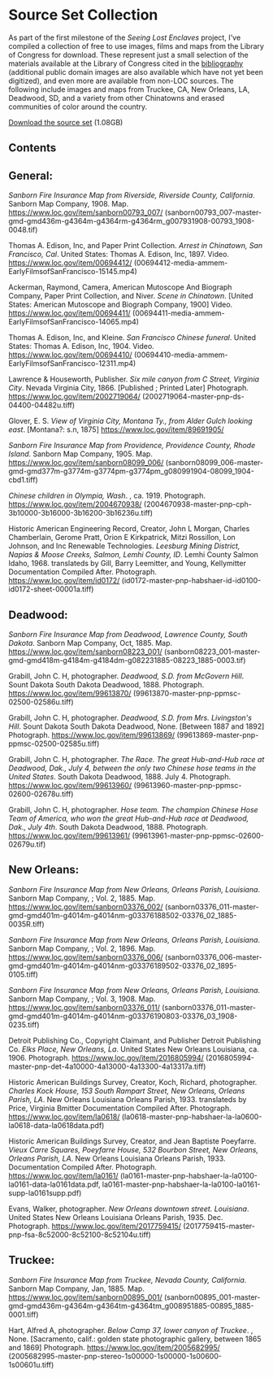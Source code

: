 # Source Set Collection

As part of the first milestone of the _Seeing Lost Enclaves_ project, I've compiled a collection of free to use images, films and maps from the Library of Congress for download. These represent just a small selection of the materials available at the Library of Congress cited in the [bibliography](/research/bibliography.md) (additional public domain images are also available which have not yet been digitized), and even more are available from non-LOC sources. The following include images and maps from Truckee, CA, New Orleans, LA, Deadwood, SD, and a variety from other Chinatowns and erased communities of color around the country.

[Download the source set](https://drive.google.com/file/d/1h2JMhfWHpURipYG3ObD1AjLYxU060Mgd/view?usp=share_link) (1.08GB)

## Contents

## General:

<cite>Sanborn Fire Insurance Map from Riverside, Riverside County, California</cite>. Sanborn Map Company, 1908. Map. https://www.loc.gov/item/sanborn00793_007/ (sanborn00793_007-master-gmd-gmd436m-g4364m-g4364rm-g4364rm_g007931908-00793_1908-0048.tif)

Thomas A. Edison, Inc, and  Paper Print Collection. <cite>Arrest in Chinatown, San Francisco, Cal</cite>. United States: Thomas A. Edison, Inc, 1897. Video. https://www.loc.gov/item/00694412/ (00694412-media-ammem-EarlyFilmsofSanFrancisco-15145.mp4)

Ackerman, Raymond, Camera,  American Mutoscope And Biograph Company,  Paper Print Collection, and  Niver. <cite>Scene in Chinatown</cite>. [United States: American Mutoscope and Biograph Company, 1900] Video. https://www.loc.gov/item/00694411/ (00694411-media-ammem-EarlyFilmsofSanFrancisco-14065.mp4)

Thomas A. Edison, Inc, and  Kleine. <cite>San Francisco Chinese funeral</cite>. United States: Thomas A. Edison, Inc, 1904. Video. https://www.loc.gov/item/00694410/ (00694410-media-ammem-EarlyFilmsofSanFrancisco-12311.mp4)

Lawrence & Houseworth, Publisher. <cite>Six mile canyon from C Street, Virginia City</cite>. Nevada Virginia City, 1866. [Published ; Printed Later] Photograph. https://www.loc.gov/item/2002719064/ (2002719064-master-pnp-ds-04400-04482u.tiff)

Glover, E. S. <cite>View of Virginia City, Montana Ty., from Alder Gulch looking east</cite>. [Montana?: s.n, 1875] https://www.loc.gov/item/89691905/

<cite>Sanborn Fire Insurance Map from Providence, Providence County, Rhode Island</cite>. Sanborn Map Company, 1905. Map. https://www.loc.gov/item/sanborn08099_006/ (sanborn08099_006-master-gmd-gmd377m-g3774m-g3774pm-g3774pm_g080991904-08099_1904-cbd1.tiff)

<cite>Chinese children in Olympia, Wash</cite>. , ca. 1919. Photograph. https://www.loc.gov/item/2004670938/ (2004670938-master-pnp-cph-3b10000-3b16000-3b16200-3b16236u.tiff)

Historic American Engineering Record, Creator, John L Morgan, Charles Chamberlain, Gerome Pratt, Orion E Kirkpatrick, Mitzi Rossillon, Lon Johnson, and Inc Renewable Technologies. <cite>Leesburg Mining District, Napias & Moose Creeks, Salmon, Lemhi County, ID</cite>. Lemhi County Salmon Idaho, 1968. translateds by Gill, Barry Leemitter, and Young, Kellymitter Documentation Compiled After. Photograph. https://www.loc.gov/item/id0172/ (id0172-master-pnp-habshaer-id-id0100-id0172-sheet-00001a.tiff)

## Deadwood:

<cite>Sanborn Fire Insurance Map from Deadwood, Lawrence County, South Dakota</cite>. Sanborn Map Company, Oct, 1885. Map. https://www.loc.gov/item/sanborn08223_001/ (sanborn08223_001-master-gmd-gmd418m-g4184m-g4184dm-g082231885-08223_1885-0003.tif)

Grabill, John C. H, photographer. <cite>Deadwood, S.D. from McGovern Hill</cite>. Sount Dakota South Dakota Deadwood, 1888. Photograph. https://www.loc.gov/item/99613870/ (99613870-master-pnp-ppmsc-02500-02586u.tiff)

Grabill, John C. H, photographer. <cite>Deadwood, S.D. from Mrs. Livingston's Hill</cite>. Sount Dakota South Dakota Deadwood, None. [Between 1887 and 1892] Photograph. https://www.loc.gov/item/99613869/ (99613869-master-pnp-ppmsc-02500-02585u.tiff)

Grabill, John C. H, photographer. <cite>The Race. The great Hub-and-Hub race at Deadwood, Dak., July 4, between the only two Chinese hose teams in the United States</cite>. South Dakota Deadwood, 1888. July 4. Photograph. https://www.loc.gov/item/99613960/ (99613960-master-pnp-ppmsc-02600-02678u.tiff)

Grabill, John C. H, photographer. <cite>Hose team. The champion Chinese Hose Team of America, who won the great Hub-and-Hub race at Deadwood, Dak., July 4th</cite>. South Dakota Deadwood, 1888. Photograph. https://www.loc.gov/item/99613961/ (99613961-master-pnp-ppmsc-02600-02679u.tif)

## New Orleans:

<cite>Sanborn Fire Insurance Map from New Orleans, Orleans Parish, Louisiana</cite>. Sanborn Map Company, ; Vol. 2, 1885. Map. https://www.loc.gov/item/sanborn03376_002/ (sanborn03376_011-master-gmd-gmd401m-g4014m-g4014nm-g03376188502-03376_02_1885-0035R.tiff)

<cite>Sanborn Fire Insurance Map from New Orleans, Orleans Parish, Louisiana</cite>. Sanborn Map Company, ; Vol. 2, 1896. Map. https://www.loc.gov/item/sanborn03376_006/ (sanborn03376_006-master-gmd-gmd401m-g4014m-g4014nm-g03376189502-03376_02_1895-0105.tiff)

<cite>Sanborn Fire Insurance Map from New Orleans, Orleans Parish, Louisiana</cite>. Sanborn Map Company, ; Vol. 3, 1908. Map. https://www.loc.gov/item/sanborn03376_011/ (sanborn03376_011-master-gmd-gmd401m-g4014m-g4014nm-g03376190803-03376_03_1908-0235.tiff)

Detroit Publishing Co., Copyright Claimant, and Publisher Detroit Publishing Co. <cite>Elks Place, New Orleans, La</cite>. United States New Orleans Louisiana, ca. 1906. Photograph. https://www.loc.gov/item/2016805994/ (2016805994-master-pnp-det-4a10000-4a13000-4a13300-4a13317a.tiff)

Historic American Buildings Survey, Creator, Koch, Richard, photographer. <cite>Charles Kock House, 153 South Rampart Street, New Orleans, Orleans Parish, LA</cite>. New Orleans Louisiana Orleans Parish, 1933. translateds by Price, Virginia Bmitter Documentation Compiled After. Photograph. https://www.loc.gov/item/la0618/ (la0618-master-pnp-habshaer-la-la0600-la0618-data-la0618data.pdf)

Historic American Buildings Survey, Creator, and Jean Baptiste Poeyfarre. <cite>Vieux Carre Squares, Poeyfarre House, 532 Bourbon Street, New Orleans, Orleans Parish, LA</cite>. New Orleans Louisiana Orleans Parish, 1933. Documentation Compiled After. Photograph. https://www.loc.gov/item/la0161/ (la0161-master-pnp-habshaer-la-la0100-la0161-data-la0161data.pdf, la0161-master-pnp-habshaer-la-la0100-la0161-supp-la0161supp.pdf)

Evans, Walker, photographer. <cite>New Orleans downtown street. Louisiana</cite>. United States New Orleans Louisiana Orleans Parish, 1935. Dec. Photograph. https://www.loc.gov/item/2017759415/ (2017759415-master-pnp-fsa-8c52000-8c52100-8c52104u.tiff)

## Truckee:

<cite>Sanborn Fire Insurance Map from Truckee, Nevada County, California</cite>. Sanborn Map Company, Jan, 1885. Map. https://www.loc.gov/item/sanborn00895_001/ (sanborn00895_001-master-gmd-gmd436m-g4364m-g4364tm-g4364tm_g008951885-00895_1885-0001.tiff)

Hart, Alfred A, photographer. <cite>Below Camp 37, lower canyon of Truckee</cite>. , None. [Sacramento, calif.: golden state photographic gallery, between 1865 and 1869] Photograph. https://www.loc.gov/item/2005682995/ (2005682995-master-pnp-stereo-1s00000-1s00000-1s00600-1s00601u.tiff)

